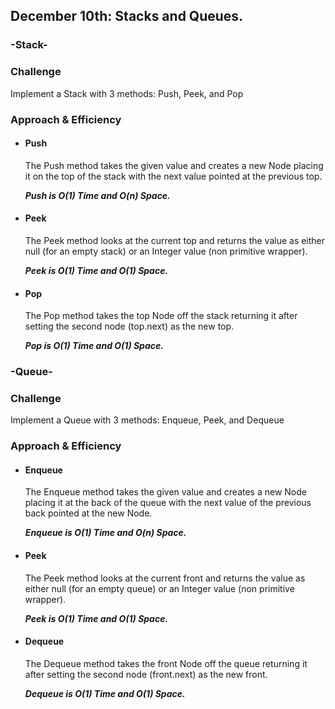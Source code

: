 ## December 10th: Stacks and Queues.

### -Stack-

### Challenge
Implement a Stack with 3 methods: Push, Peek, and Pop

### Approach & Efficiency

* #### Push
    The Push method takes the given value and creates a new Node placing it on the top of the stack with the next value pointed at the previous top.

    _**Push is O(1) Time and O(n) Space.**_

* #### Peek
    The Peek method looks at the current top and returns the value as either null (for an empty stack) or an Integer value (non primitive wrapper).

    _**Peek is O(1) Time and O(1) Space.**_

* #### Pop
    The Pop method takes the top Node off the stack returning it after setting the second node (top.next) as the new top.

    _**Pop is O(1) Time and O(1) Space.**_



### -Queue-

### Challenge
Implement a Queue with 3 methods: Enqueue, Peek, and Dequeue

### Approach & Efficiency

* #### Enqueue
    The Enqueue method takes the given value and creates a new Node placing it at the back of the queue with the next value of the previous back pointed at the new Node.

    _**Enqueue is O(1) Time and O(n) Space.**_

* #### Peek
    The Peek method looks at the current front and returns the value as either null (for an empty queue) or an Integer value (non primitive wrapper).

    _**Peek is O(1) Time and O(1) Space.**_

* #### Dequeue
    The Dequeue method takes the front Node off the queue returning it after setting the second node (front.next) as the new front.

    _**Dequeue is O(1) Time and O(1) Space.**_